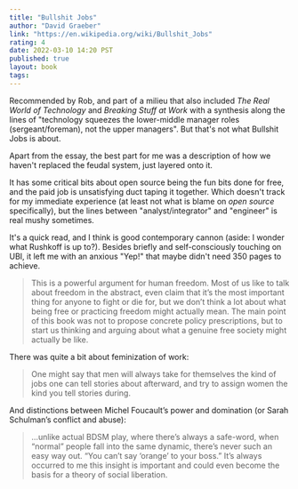 ```yaml
---
title: "Bullshit Jobs"
author: "David Graeber"
link: "https://en.wikipedia.org/wiki/Bullshit_Jobs"
rating: 4
date: 2022-03-10 14:20 PST
published: true
layout: book
tags:
---
```


Recommended by Rob, and part of a milieu that also included _The Real World of Technology_ and _Breaking Stuff at Work_ with a synthesis along the lines of "technology squeezes the lower-middle manager roles (sergeant/foreman), not the upper managers". But that's not what Bullshit Jobs is about.  

Apart from the essay, the best part for me was a description of how we haven't replaced the feudal system, just layered onto it. 

It has some critical bits about open source being the fun bits done for free, and the paid job is unsatisfying duct taping it together. Which doesn't track for my immediate experience (at least not what is blame on _open source_ specifically), but the lines between "analyst/integrator" and "engineer" is real mushy sometimes.

It's a quick read, and I think is good contemporary cannon (aside: I wonder what Rushkoff is up to?). Besides briefly and self-consciously touching on UBI, it left me with an anxious "Yep!" that maybe didn't need 350 pages to achieve. 

> This is a powerful argument for human freedom. Most of us like to talk about freedom in the abstract, even claim that it’s the most important thing for anyone to fight or die for, but we don’t think a lot about what being free or practicing freedom might actually mean. The main point of this book was not to propose concrete policy prescriptions, but to start us thinking and arguing about what a genuine free society might actually be like.  

There was quite a bit about feminization of work:

> One might say that men will always take for themselves the kind of jobs one can tell stories about afterward, and try to assign women the kind you tell stories during.  

And distinctions between Michel Foucault’s power and domination (or Sarah Schulman’s conflict and abuse):

> …unlike actual BDSM play, where there’s always a safe-word, when “normal” people fall into the same dynamic, there’s never such an easy way out. “You can’t say ‘orange’ to your boss.” It’s always occurred to me this insight is important and could even become the basis for a theory of social liberation.  

